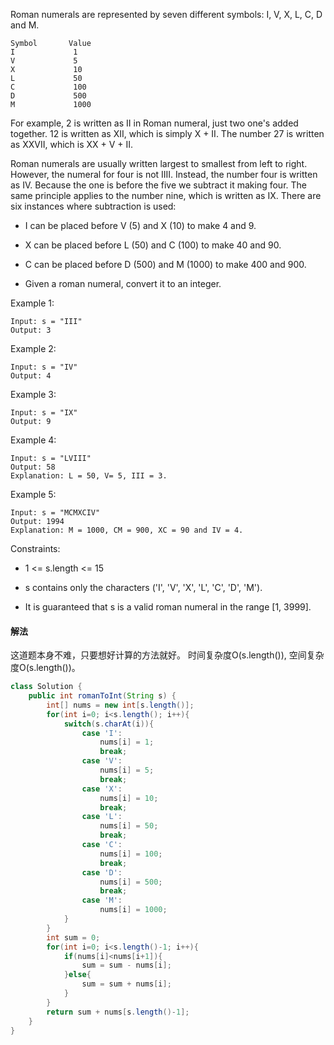 Roman numerals are represented by seven different symbols: I, V, X, L, C, D and M.
```
Symbol       Value
I             1
V             5
X             10
L             50
C             100
D             500
M             1000
```
For example, 2 is written as II in Roman numeral, just two one's added together. 12 is written as XII, which is simply X + II. The number 27 is written as XXVII, which is XX + V + II.

Roman numerals are usually written largest to smallest from left to right. However, the numeral for four is not IIII. Instead, the number four is written as IV. Because the one is before the five we subtract it making four. The same principle applies to the number nine, which is written as IX. There are six instances where subtraction is used:

* I can be placed before V (5) and X (10) to make 4 and 9. 

* X can be placed before L (50) and C (100) to make 40 and 90. 

* C can be placed before D (500) and M (1000) to make 400 and 900.

* Given a roman numeral, convert it to an integer.

 

Example 1:
```
Input: s = "III"
Output: 3
```
Example 2:
```
Input: s = "IV"
Output: 4
```
Example 3:
```
Input: s = "IX"
Output: 9
```
Example 4:
```
Input: s = "LVIII"
Output: 58
Explanation: L = 50, V= 5, III = 3.
```
Example 5:
```
Input: s = "MCMXCIV"
Output: 1994
Explanation: M = 1000, CM = 900, XC = 90 and IV = 4.
```

Constraints:

* 1 <= s.length <= 15

* s contains only the characters ('I', 'V', 'X', 'L', 'C', 'D', 'M').

* It is guaranteed that s is a valid roman numeral in the range [1, 3999].


#### 解法

这道题本身不难，只要想好计算的方法就好。
时间复杂度O(s.length()), 空间复杂度O(s.length())。

```java
class Solution {
    public int romanToInt(String s) {
        int[] nums = new int[s.length()];
        for(int i=0; i<s.length(); i++){
            switch(s.charAt(i)){
                case 'I':
                    nums[i] = 1;
                    break;
                case 'V':
                    nums[i] = 5;
                    break;
                case 'X':
                    nums[i] = 10;
                    break;
                case 'L':
                    nums[i] = 50;
                    break;
                case 'C':
                    nums[i] = 100;
                    break;
                case 'D':
                    nums[i] = 500;
                    break;
                case 'M':
                    nums[i] = 1000;
            }
        }
        int sum = 0;
        for(int i=0; i<s.length()-1; i++){
            if(nums[i]<nums[i+1]){
                sum = sum - nums[i];
            }else{
                sum = sum + nums[i];
            }
        }
        return sum + nums[s.length()-1];
    }
}
```